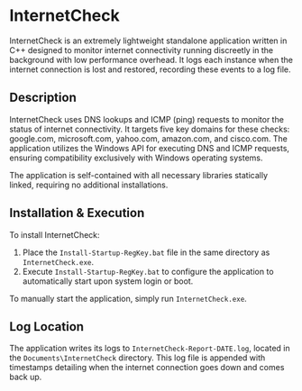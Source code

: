 # InternetCheck

InternetCheck is an extremely lightweight standalone application written in C++ designed to monitor internet connectivity running discreetly in the background with low performance overhead. It logs each instance when the internet connection is lost and restored, recording these events to a log file.

## Description

InternetCheck uses DNS lookups and ICMP (ping) requests to monitor the status of internet connectivity. It targets five key domains for these checks: google.com, microsoft.com, yahoo.com, amazon.com, and cisco.com. The application utilizes the Windows API for executing DNS and ICMP requests, ensuring compatibility exclusively with Windows operating systems.

The application is self-contained with all necessary libraries statically linked, requiring no additional installations.

## Installation & Execution

To install InternetCheck:
1. Place the `Install-Startup-RegKey.bat` file in the same directory as `InternetCheck.exe`.
2. Execute `Install-Startup-RegKey.bat` to configure the application to automatically start upon system login or boot.

To manually start the application, simply run `InternetCheck.exe`.

## Log Location

The application writes its logs to `InternetCheck-Report-DATE.log`, located in the `Documents\InternetCheck` directory. This log file is appended with timestamps detailing when the internet connection goes down and comes back up.
